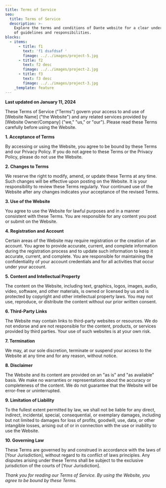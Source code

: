 ```yaml
---
title: Terms of Service
seo:
  title: Terms of Service
  description: >-
    Explore the terms and conditions of Dante website for a clear understanding
    of guidelines and responsibilities.
blocks:
  - items:
      - title: f1
        text: 'f1 dsafdsaf '
        fimage: ../../images/project-5.jpg
      - title: f2
        text: f2 desc
        fimage: ../../images/project-2.jpg
      - title: f3
        text: f3 desc
        fimage: ../../images/project-3.jpg
    _template: feature
---
```


**Last updated on January 11, 2024**

These Terms of Service ("Terms") govern your access to and use of \[Website Name] ("the Website") and any related services provided by \[Website Owner/Company] ("we," "us," or "our"). Please read these Terms carefully before using the Website.

**1. Acceptance of Terms**

By accessing or using the Website, you agree to be bound by these Terms and our Privacy Policy. If you do not agree to these Terms or the Privacy Policy, please do not use the Website.

**2. Changes to Terms**

We reserve the right to modify, amend, or update these Terms at any time. Such changes will be effective upon posting on the Website. It is your responsibility to review these Terms regularly. Your continued use of the Website after any changes indicates your acceptance of the revised Terms.

**3. Use of the Website**

You agree to use the Website for lawful purposes and in a manner consistent with these Terms. You are responsible for any content you post or submit on the Website.

**4. Registration and Account**

Certain areas of the Website may require registration or the creation of an account. You agree to provide accurate, current, and complete information during the registration process and to update such information to keep it accurate, current, and complete. You are responsible for maintaining the confidentiality of your account credentials and for all activities that occur under your account.

**5. Content and Intellectual Property**

The content on the Website, including text, graphics, logos, images, audio, video, software, and other materials, is owned or licensed by us and is protected by copyright and other intellectual property laws. You may not use, reproduce, or distribute the content without our prior written consent.

**6. Third-Party Links**

The Website may contain links to third-party websites or resources. We do not endorse and are not responsible for the content, products, or services provided by third parties. Your use of such websites is at your own risk.

**7. Termination**

We may, at our sole discretion, terminate or suspend your access to the Website at any time and for any reason, without notice.

**8. Disclaimer**

The Website and its content are provided on an "as is" and "as available" basis. We make no warranties or representations about the accuracy or completeness of the content. We do not guarantee that the Website will be error-free or uninterrupted.

**9. Limitation of Liability**

To the fullest extent permitted by law, we shall not be liable for any direct, indirect, incidental, special, consequential, or exemplary damages, including but not limited to damages for loss of profits, goodwill, use, data, or other intangible losses, arising out of or in connection with the use or inability to use the Website.

**10. Governing Law**

These Terms are governed by and construed in accordance with the laws of \[Your Jurisdiction], without regard to its conflict of laws principles. Any disputes arising under these Terms shall be subject to the exclusive jurisdiction of the courts of \[Your Jurisdiction].

*Thank you for reading our Terms of Service. By using the Website, you agree to be bound by these Terms.*
